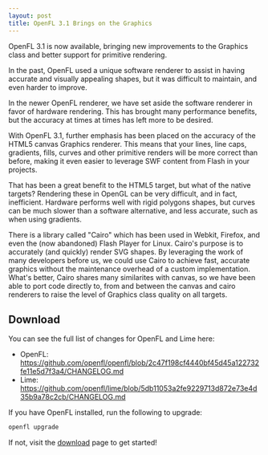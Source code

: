 ```yaml
---
layout: post
title: OpenFL 3.1 Brings on the Graphics
---
```


OpenFL 3.1 is now available, bringing new improvements to the Graphics class and better support for primitive rendering.

In the past, OpenFL used a unique software renderer to assist in having accurate and visually appealing shapes, but it was difficult to maintain, and even harder to improve.

In the newer OpenFL renderer, we have set aside the software renderer in favor of hardware rendering. This has brought many performance benefits, but the accuracy at times at times has left more to be desired.

With OpenFL 3.1, further emphasis has been placed on the accuracy of the HTML5 canvas Graphics renderer. This means that your lines, line caps, gradients, fills, curves and other primitive renders will be more correct than before, making it even easier to leverage SWF content from Flash in your projects.

That has been a great benefit to the HTML5 target, but what of the native targets? Rendering these in OpenGL can be very difficult, and in fact, inefficient. Hardware performs well with rigid polygons shapes, but curves can be much slower than a software alternative, and less accurate, such as when using gradients.

There is a library called "Cairo" which has been used in Webkit, Firefox, and even the (now abandoned) Flash Player for Linux. Cairo's purpose is to accurately (and quickly) render SVG shapes. By leveraging the work of many developers before us, we could use Cairo to achieve fast, accurate graphics without the maintenance overhead of a custom implementation. What's better, Cairo shares many similarites with canvas, so we have been able to port code directly to, from and between the canvas and cairo renderers to raise the level of Graphics class quality on all targets.

## Download

You can see the full list of changes for OpenFL and Lime here:

 * OpenFL: https://github.com/openfl/openfl/blob/2c47f198cf4440bf45d45a122732fe11e5d7f3a4/CHANGELOG.md
 * Lime: https://github.com/openfl/lime/blob/5db11053a2fe9229713d872e73e4d35b9a78c2cb/CHANGELOG.md

If you have OpenFL installed, run the following to upgrade:

```bash
openfl upgrade
```

If not, visit the [download](/download) page to get started!